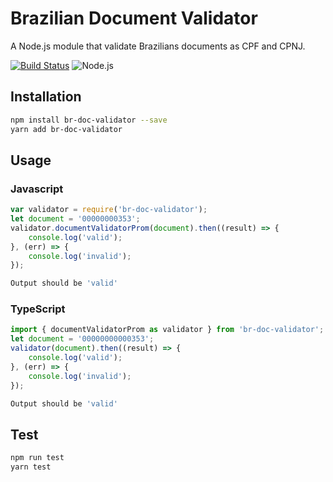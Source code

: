 # Brazilian Document Validator
A Node.js module that validate Brazilians documents as CPF and CPNJ.

[![Build Status](https://travis-ci.org/egermano/brazilian-multidocument-validator.svg?branch=master)](https://travis-ci.org/egermano/brazilian-multidocument-validator)
![Node.js](https://github.com/egermano/brazilian-multidocument-validator/workflows/Node.js/badge.svg)

## Installation 
```sh
npm install br-doc-validator --save
yarn add br-doc-validator
```

## Usage
### Javascript
```javascript
var validator = require('br-doc-validator');
let document = '00000000353';
validator.documentValidatorProm(document).then((result) => {
    console.log('valid');
}, (err) => {
    console.log('invalid');
});
```
```sh
Output should be 'valid'
```

### TypeScript
```typescript
import { documentValidatorProm as validator } from 'br-doc-validator';
let document = '00000000000353';
validator(document).then((result) => {
    console.log('valid');
}, (err) => {
    console.log('invalid');
});
```
```sh
Output should be 'valid'
```

## Test 
```sh
npm run test
yarn test
```